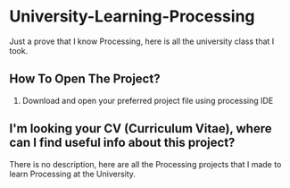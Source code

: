 # University-Learning-Processing
Just a prove that I know Processing, here is all the university class that I took.

## How To Open The Project?
1. Download and open your preferred project file using processing IDE

## I'm looking your CV (Curriculum Vitae), where can I find useful info about this project?
There is no description, here are all the Processing projects that I made to learn Processing at the University.

